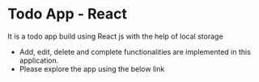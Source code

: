 # Todo App - React

It is a todo app build using React js with the help of local storage

- Add, edit, delete and complete functionalities are implemented in this application.
- Please explore the app using the below link

[todoApp]: https://todoapp1245.netlify.app/
